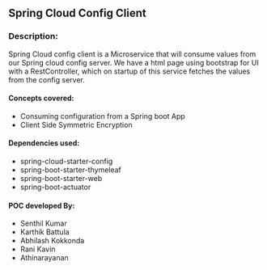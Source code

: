 ## Spring Cloud Config Client
### Description:
Spring Cloud config client is a Microservice that will consume values from our Spring cloud config server. We have a html page using bootstrap for UI with a RestController, which on startup of this service fetches the values from the config server.
#### Concepts covered:
* Consuming configuration from a Spring boot App
* Client Side Symmetric Encryption
#### Dependencies used:
* spring-cloud-starter-config
* spring-boot-starter-thymeleaf
* spring-boot-starter-web
* spring-boot-actuator
#### POC developed By:
* Senthil Kumar
* Karthik Battula
* Abhilash Kokkonda
* Rani Kavin
* Athinarayanan
